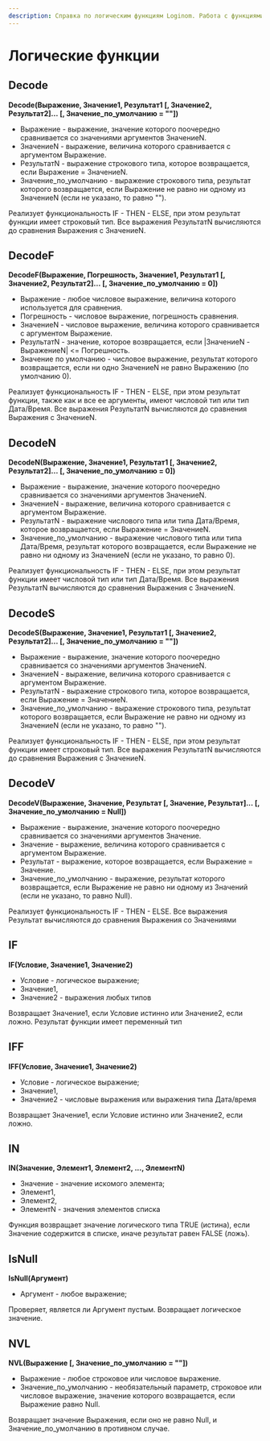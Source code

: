 ```yaml
---
description: Справка по логическим функциям Loginom. Работа с функциями Decode, DecodeF, DecodeN, DecodeS, DecodeV, IF, IFF, IN, IsNull, NVL. Описание функций и используемых аргументов.
---
```

# Логические функции

## Decode

**Decode(Выражение, Значение1, Результат1 [, Значение2, Результат2]... [, Значение\_по\_умолчанию = ""])**

*  Выражение - выражение, значение которого поочередно сравнивается со значениями аргументов ЗначениеN.
*  ЗначениеN - выражение, величина которого сравнивается с аргументом Выражение.
*  РезультатN - выражение строкового типа, которое возвращается, если Выражение = ЗначениеN.
*  Значение\_по\_умолчанию - выражение строкового типа, результат которого возвращается, если Выражение не равно ни одному из ЗначениеN (если не указано, то равно "").

 Реализует функциональность IF - THEN - ELSE, при этом результат функции имеет строковый тип.
 Все выражения РезультатN вычисляются до сравнения Выражения с ЗначениеN.

## DecodeF

**DecodeF(Выражение, Погрешность, Значение1, Результат1 [, Значение2, Результат2]... [, Значение\_по\_умолчанию = 0])**

*  Выражение - любое числовое выражение, величина которого используется для сравнения.
*  Погрешность - числовое выражение, погрешность сравнения.
*  ЗначениеN - числовое выражение, величина которого сравнивается с аргументом Выражение.
*  РезультатN - значение, которое возвращается, если |ЗначениеN - ВыражениеN| <= Погрешность.
*  Значение по умолчанию - числовое выражение, результат которого возвращается, если ни одно ЗначениеN  не равно Выражению (по умолчанию 0).

 Реализует функциональность IF - THEN - ELSE, при этом результат функции, также как и все ее аргументы, имеют числовой тип или тип Дата/Время.
 Все выражения РезультатN вычисляются до сравнения Выражения с ЗначениеN.

## DecodeN

**DecodeN(Выражение, Значение1, Результат1 [, Значение2, Результат2]... [, Значение\_по\_умолчанию = 0])**

*  Выражение - выражение, значение которого поочередно сравнивается со значениями аргументов ЗначениеN.
*  ЗначениеN - выражение, величина которого сравнивается с аргументом Выражение.
*  РезультатN - выражение числового типа или типа Дата/Время, которое возвращается, если Выражение = ЗначениеN.
*  Значение\_по\_умолчанию - выражение числового типа или типа Дата/Время, результат которого возвращается, если Выражение не равно ни одному из ЗначениеN (если не указано, то равно 0).

 Реализует функциональность IF - THEN - ELSE, при этом результат функции имеет числовой тип или тип Дата/Время.
 Все выражения РезультатN вычисляются до сравнения Выражения с ЗначениеN.

## DecodeS

**DecodeS(Выражение, Значение1, Результат1 [, Значение2, Результат2]... [, Значение\_по\_умолчанию = ""])**

*  Выражение - выражение, значение которого поочередно сравнивается со значениями аргументов ЗначениеN.
*  ЗначениеN - выражение, величина которого сравнивается с аргументом Выражение.
*  РезультатN - выражение строкового типа, которое возвращается, если Выражение = ЗначениеN.
*  Значение\_по\_умолчанию - выражение строкового типа, результат которого возвращается, если Выражение не равно ни одному из ЗначениеN (если не указано, то равно "").

 Реализует функциональность IF - THEN - ELSE, при этом результат функции имеет строковый тип.
 Все выражения РезультатN вычисляются до сравнения Выражения с ЗначениеN.

## DecodeV

**DecodeV(Выражение, Значение, Результат [, Значение, Результат]... [, Значение\_по\_умолчанию = Null])**

*  Выражение - выражение, значение которого поочередно сравнивается со значениями аргументов Значение.
*  Значение - выражение, величина которого сравнивается с аргументом Выражение.
*  Результат - выражение, которое возвращается, если Выражение = Значение.
*  Значение\_по\_умолчанию - выражение, результат которого возвращается, если Выражение не равно ни одному из Значений (если не указано, то равно Null).

 Реализует функциональность IF - THEN - ELSE.
 Все выражения Результат вычисляются до сравнения Выражения со Значениями

## IF

**IF(Условие, Значение1, Значение2)**

* Условие - логическое выражение;
* Значение1,
* Значение2 - выражения любых типов

Возвращает Значение1, если Условие истинно или Значение2, если ложно. Результат функции имеет переменный тип

## IFF

**IFF(Условие, Значение1, Значение2)**

* Условие - логическое выражение;
* Значение1,
* Значение2 - числовые выражения или выражения типа Дата/время

Возвращает Значение1, если Условие истинно или Значение2, если ложно.

## IN

**IN(Значение, Элемент1, Элемент2, ..., ЭлементN)**

* Значение - значение искомого элемента;
* Элемент1,
* Элемент2,
* ЭлементN - значения элементов списка

Функция возвращает значение логического типа TRUE (истина), если Значение содержится в списке, иначе результат равен FALSE (ложь).

## IsNull

**IsNull(Аргумент)**

* Аргумент - любое выражение;

Проверяет, является ли Аргумент пустым. Возвращает логическое значение.

## NVL

**NVL(Выражение [, Значение\_по\_умолчанию = ""])**

* Выражение - любое строковое или числовое выражение.
* Значение\_по\_умолчанию - необязательный параметр, строковое или числовое выражение, значение которого возвращается, если Выражение равно Null.

Возвращает значение Выражения, если оно не равно Null, и Значение\_по\_умолчанию в противном случае.
